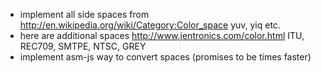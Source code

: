  * implement all side spaces from http://en.wikipedia.org/wiki/Category:Color_space yuv, yiq etc.
 * here are additional spaces http://www.jentronics.com/color.html ITU, REC709, SMTPE, NTSC, GREY
 * implement asm-js way to convert spaces (promises to be times faster)